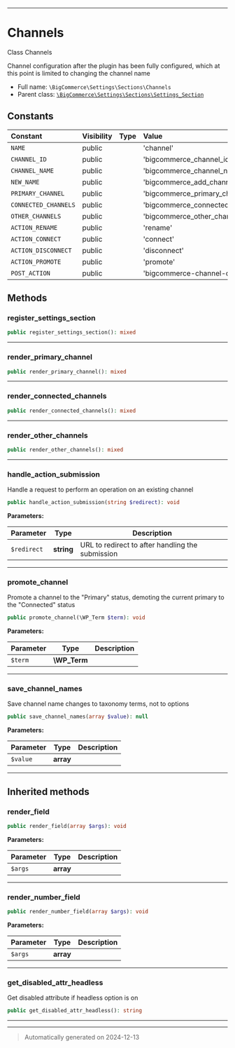 ***

# Channels

Class Channels

Channel configuration after the plugin has been fully configured,
which at this point is limited to changing the channel name

* Full name: `\BigCommerce\Settings\Sections\Channels`
* Parent class: [`\BigCommerce\Settings\Sections\Settings_Section`](./classes/BigCommerce/Settings/Sections/Settings_Section.md)


## Constants

| Constant | Visibility | Type | Value |
|:---------|:-----------|:-----|:------|
|`NAME`|public| |&#039;channel&#039;|
|`CHANNEL_ID`|public| |&#039;bigcommerce_channel_id&#039;|
|`CHANNEL_NAME`|public| |&#039;bigcommerce_channel_name&#039;|
|`NEW_NAME`|public| |&#039;bigcommerce_add_channel_name&#039;|
|`PRIMARY_CHANNEL`|public| |&#039;bigcommerce_primary_channel&#039;|
|`CONNECTED_CHANNELS`|public| |&#039;bigcommerce_connected_channels&#039;|
|`OTHER_CHANNELS`|public| |&#039;bigcommerce_other_channels&#039;|
|`ACTION_RENAME`|public| |&#039;rename&#039;|
|`ACTION_CONNECT`|public| |&#039;connect&#039;|
|`ACTION_DISCONNECT`|public| |&#039;disconnect&#039;|
|`ACTION_PROMOTE`|public| |&#039;promote&#039;|
|`POST_ACTION`|public| |&#039;bigcommerce-channel-operation&#039;|


## Methods


### register_settings_section



```php
public register_settings_section(): mixed
```












***

### render_primary_channel



```php
public render_primary_channel(): mixed
```












***

### render_connected_channels



```php
public render_connected_channels(): mixed
```












***

### render_other_channels



```php
public render_other_channels(): mixed
```












***

### handle_action_submission

Handle a request to perform an operation on an existing channel

```php
public handle_action_submission(string $redirect): void
```








**Parameters:**

| Parameter | Type | Description |
|-----------|------|-------------|
| `$redirect` | **string** | URL to redirect to after handling the submission |





***

### promote_channel

Promote a channel to the "Primary" status, demoting
the current primary to the "Connected" status

```php
public promote_channel(\WP_Term $term): void
```








**Parameters:**

| Parameter | Type | Description |
|-----------|------|-------------|
| `$term` | **\WP_Term** |  |





***

### save_channel_names

Save channel name changes to taxonomy terms, not to options

```php
public save_channel_names(array $value): null
```








**Parameters:**

| Parameter | Type | Description |
|-----------|------|-------------|
| `$value` | **array** |  |





***


## Inherited methods


### render_field



```php
public render_field(array $args): void
```








**Parameters:**

| Parameter | Type | Description |
|-----------|------|-------------|
| `$args` | **array** |  |





***

### render_number_field



```php
public render_number_field(array $args): void
```








**Parameters:**

| Parameter | Type | Description |
|-----------|------|-------------|
| `$args` | **array** |  |





***

### get_disabled_attr_headless

Get disabled attribute if headless option is on

```php
public get_disabled_attr_headless(): string
```












***


***
> Automatically generated on 2024-12-13
